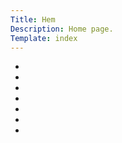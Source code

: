 ```yaml
---
Title: Hem
Description: Home page.
Template: index
---
```


<ul>
    <li class="field white w1"></li>
    <li class="field red r1"></li>
    <li class="field white w2"></li>
    <li class="field blue b1"></li>
    <li class="field white w3"></li>
    <li class="field white w4"></li>
    <li class="field yellow y1"></li>
</ul>

